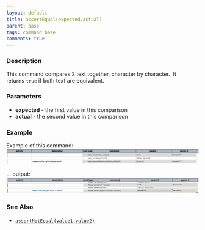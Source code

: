 ```yaml
---
layout: default
title: assertEqual(expected,actual)
parent: base
tags: command base
comments: true
---
```



### Description
This command compares 2 text together, character by character.  It returns `true` if both text are equivalent.


### Parameters
- **expected** \- the first value in this comparison
- **actual** \- the second value in this comparison


### Example
Example of this command:<br/>
![script](image/assertEqual_01.png)

... output:<br/>
![output](image/assertEqual_02.png)


### See Also
- [`assertNotEqual(value1,value2)`](assertNotEqual(value1,value2))
